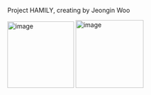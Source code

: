Project HAMILY, creating by Jeongin Woo

<img width="150" alt="image" src="https://github.com/niniwoo/Hamily/assets/79826612/210b19d7-87d2-4fc4-b05a-054954e24f84">
<img width="153" alt="image" src="https://github.com/niniwoo/Hamily/assets/79826612/49e88007-d60f-4d9f-8d7c-323e803505bb">

